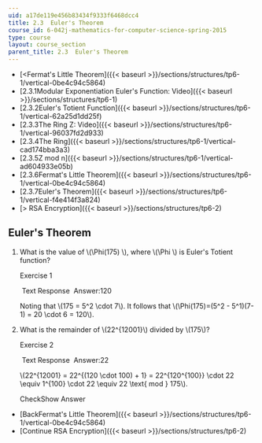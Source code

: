 ```yaml
---
uid: a17de119e456b83434f9333f6468dcc4
title: 2.3  Euler's Theorem
course_id: 6-042j-mathematics-for-computer-science-spring-2015
type: course
layout: course_section
parent_title: 2.3  Euler's Theorem
---
```


*   [<Fermat's Little Theorem]({{< baseurl >}}/sections/structures/tp6-1/vertical-0be4c94c5864)
*   [2.3.1Modular Exponentiation Euler's Function: Video]({{< baseurl >}}/sections/structures/tp6-1)
*   [2.3.2Euler's Totient Function]({{< baseurl >}}/sections/structures/tp6-1/vertical-62a25d1dd25f)
*   [2.3.3The Ring Z: Video]({{< baseurl >}}/sections/structures/tp6-1/vertical-96037fd2d933)
*   [2.3.4The Ring]({{< baseurl >}}/sections/structures/tp6-1/vertical-cad174bba3a3)
*   [2.3.5Z mod n]({{< baseurl >}}/sections/structures/tp6-1/vertical-ad604933e05b)
*   [2.3.6Fermat's Little Theorem]({{< baseurl >}}/sections/structures/tp6-1/vertical-0be4c94c5864)
*   [2.3.7Euler's Theorem]({{< baseurl >}}/sections/structures/tp6-1/vertical-f4e414f3a824)
*   [\> RSA Encryption]({{< baseurl >}}/sections/structures/tp6-2)

Euler's Theorem
---------------

  

1.  What is the value of \\(\\Phi(175) \\), where \\(\\Phi \\) is Euler's Totient function?
    
    Exercise 1
    
    &nbsp;Text Response&nbsp; Answer:120
    
    Noting that \\(175 = 5^2 \\cdot 7\\). It follows that \\(\\Phi(175)=(5^2 - 5^1)(7-1) = 20 \\cdot 6 = 120\\).
    
2.  What is the remainder of \\(22^{12001}\\) divided by \\(175\\)?
    
    Exercise 2
    
    &nbsp;Text Response&nbsp; Answer:22
    
    \\(22^{12001} = 22^{(120 \\cdot 100) + 1} = 22^{120^{100}} \\cdot 22 \\equiv 1^{100} \\cdot 22 \\equiv 22 \\text{ mod } 175\\).
    
    CheckShow Answer
    

*   [BackFermat's Little Theorem]({{< baseurl >}}/sections/structures/tp6-1/vertical-0be4c94c5864)
*   [Continue RSA Encryption]({{< baseurl >}}/sections/structures/tp6-2)